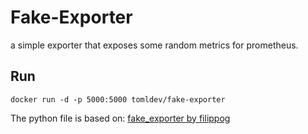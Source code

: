 Fake-Exporter
==============

a simple exporter that exposes some random metrics for prometheus.

Run
----

```docker
docker run -d -p 5000:5000 tomldev/fake-exporter
```

The python file is based on: [fake_exporter by filippog](https://github.com/filippog/fake_exporter)
